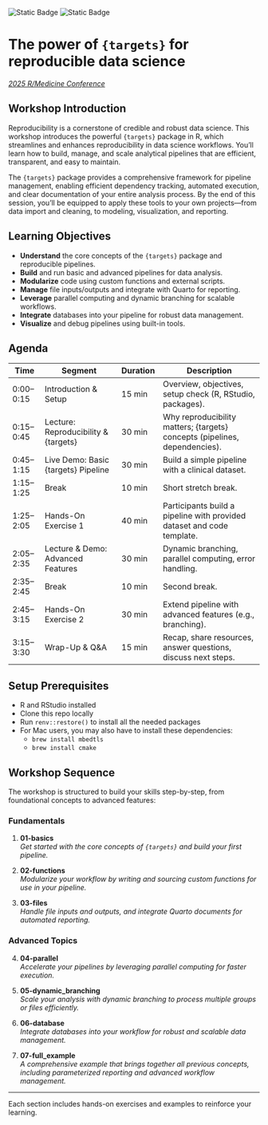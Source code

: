 ![Static Badge](https://img.shields.io/badge/Workshop%20-%202025%20R%2FMedicine%20Conference%20-%20darkgreen) ![Static Badge](https://img.shields.io/badge/Topic%20-%20{targets}%20-%20maroon)

# The power of `{targets}` for reproducible data science

[_2025 R/Medicine Conference_](https://rconsortium.github.io/RMedicine_website/)

## Workshop Introduction

Reproducibility is a cornerstone of credible and robust data science. This workshop introduces the powerful `{targets}` package in R, which streamlines and enhances reproducibility in data science workflows. You’ll learn how to build, manage, and scale analytical pipelines that are efficient, transparent, and easy to maintain.

The `{targets}` package provides a comprehensive framework for pipeline management, enabling efficient dependency tracking, automated execution, and clear documentation of your entire analysis process. By the end of this session, you’ll be equipped to apply these tools to your own projects—from data import and cleaning, to modeling, visualization, and reporting.


## Learning Objectives

- **Understand** the core concepts of the `{targets}` package and reproducible pipelines.
- **Build** and run basic and advanced pipelines for data analysis.
- **Modularize** code using custom functions and external scripts.
- **Manage** file inputs/outputs and integrate with Quarto for reporting.
- **Leverage** parallel computing and dynamic branching for scalable workflows.
- **Integrate** databases into your pipeline for robust data management.
- **Visualize** and debug pipelines using built-in tools.

## Agenda

| Time       | Segment                              | Duration | Description                                                      |
|------------|--------------------------------------|----------|------------------------------------------------------------------|
| 0:00–0:15  | Introduction & Setup                 | 15 min   | Overview, objectives, setup check (R, RStudio, packages).        |
| 0:15–0:45  | Lecture: Reproducibility & {targets} | 30 min   | Why reproducibility matters; {targets} concepts (pipelines, dependencies). |
| 0:45–1:15  | Live Demo: Basic {targets} Pipeline  | 30 min   | Build a simple pipeline with a clinical dataset.                 |
| 1:15–1:25  | Break                                | 10 min   | Short stretch break.                                             |
| 1:25–2:05  | Hands-On Exercise 1                  | 40 min   | Participants build a pipeline with provided dataset and code template. |
| 2:05–2:35  | Lecture & Demo: Advanced Features    | 30 min   | Dynamic branching, parallel computing, error handling.           |
| 2:35–2:45  | Break                                | 10 min   | Second break.                                                    |
| 2:45–3:15  | Hands-On Exercise 2                  | 30 min   | Extend pipeline with advanced features (e.g., branching).        |
| 3:15–3:30  | Wrap-Up & Q&A                        | 15 min   | Recap, share resources, answer questions, discuss next steps.    |

## Setup Prerequisites

- R and RStudio installed
- Clone this repo locally
- Run `renv::restore()` to install all the needed packages
- For Mac users, you may also have to install these dependencies:
    - `brew install mbedtls`
    - `brew install cmake`

## Workshop Sequence

The workshop is structured to build your skills step-by-step, from foundational concepts to advanced features:

### Fundamentals

1. **01-basics**  
   *Get started with the core concepts of `{targets}` and build your first pipeline.*

2. **02-functions**  
   *Modularize your workflow by writing and sourcing custom functions for use in your pipeline.*

3. **03-files**  
   *Handle file inputs and outputs, and integrate Quarto documents for automated reporting.*

### Advanced Topics

4. **04-parallel**  
   *Accelerate your pipelines by leveraging parallel computing for faster execution.*

5. **05-dynamic_branching**  
   *Scale your analysis with dynamic branching to process multiple groups or files efficiently.*

6. **06-database**  
   *Integrate databases into your workflow for robust and scalable data management.*

7. **07-full_example**  
   *A comprehensive example that brings together all previous concepts, including parameterized reporting and advanced workflow management.*

---

Each section includes hands-on exercises and examples to reinforce your learning.